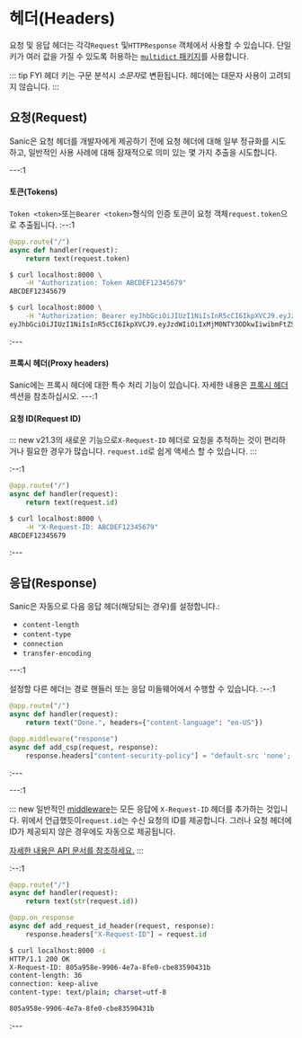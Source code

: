 # 헤더(Headers)

요청 및 응답 헤더는 각각`Request` 및`HTTPResponse` 객체에서 사용할 수 있습니다.
단일 키가 여러 값을 가질 수 있도록 허용하는 [`multidict` 패키지](https://multidict.readthedocs.io/en/stable/multidict.html#cimultidict)를 사용합니다.

::: tip FYI
헤더 키는 구문 분석시 *소문자*로 변환됩니다. 헤더에는 대문자 사용이 고려되지 않습니다.
:::

## 요청(Request)

Sanic은 요청 헤더를 개발자에게 제공하기 전에 요청 헤더에 대해 일부 정규화를 시도하고, 일반적인 사용 사례에 대해 잠재적으로 의미 있는 몇 가지 추출을 시도합니다.

---:1

#### 토큰(Tokens)

`Token <token>`또는`Bearer <token>`형식의 인증 토큰이 요청 객체`request.token`으로 추출됩니다.
:--:1

```python
@app.route("/")
async def handler(request):
    return text(request.token)
```

```bash
$ curl localhost:8000 \
    -H "Authorization: Token ABCDEF12345679"
ABCDEF12345679
```

```bash
$ curl localhost:8000 \
    -H "Authorization: Bearer eyJhbGciOiJIUzI1NiIsInR5cCI6IkpXVCJ9.eyJzdWIiOiIxMjM0NTY3ODkwIiwibmFtZSI6IkpvaG4gRG9lIiwiaWF0IjoxNTE2MjM5MDIyfQ.SflKxwRJSMeKKF2QT4fwpMeJf36POk6yJV_adQssw5c"
eyJhbGciOiJIUzI1NiIsInR5cCI6IkpXVCJ9.eyJzdWIiOiIxMjM0NTY3ODkwIiwibmFtZSI6IkpvaG4gRG9lIiwiaWF0IjoxNTE2MjM5MDIyfQ.SflKxwRJSMeKKF2QT4fwpMeJf36POk6yJV_adQssw5c
```

:---

#### 프록시 헤더(Proxy headers)

Sanic에는 프록시 헤더에 대한 특수 처리 기능이 있습니다. 자세한 내용은 [프록시 헤더](/guide/advanced/proxy-headers.md) 섹션을 참조하십시오.
---:1

#### 요청 ID(Request ID)

::: new
v21.3의 새로운 기능으로`X-Request-ID` 헤더로 요청을 추적하는 것이 편리하거나 필요한 경우가 많습니다. `request.id`로 쉽게 액세스 할 수 있습니다.
:::

:--:1

```python
@app.route("/")
async def handler(request):
    return text(request.id)
```

```bash
$ curl localhost:8000 \
    -H "X-Request-ID: ABCDEF12345679"
ABCDEF12345679
```

:---

## 응답(Response)

Sanic은 자동으로 다음 응답 헤더(해당되는 경우)를 설정합니다.:

- `content-length`
- `content-type`
- `connection`
- `transfer-encoding`

---:1

설정할 다른 헤더는 경로 핸들러 또는 응답 미들웨어에서 수행할 수 있습니다.
:--:1

```python
@app.route("/")
async def handler(request):
    return text("Done.", headers={"content-language": "en-US"})

@app.middleware("response")
async def add_csp(request, response):
    response.headers["content-security-policy"] = "default-src 'none'; script-src 'self'; connect-src 'self'; img-src 'self'; style-src 'self';base-uri 'self';form-action 'self'"
```

:---

---:1

::: new
일반적인 [middleware](middleware.md)는 모든 응답에 `X-Request-ID` 헤더를 추가하는 것입니다. 위에서 언급했듯이`request.id`는 수신 요청의 ID를 제공합니다. 그러나 요청 헤더에 ID가 제공되지 않은 경우에도 자동으로 제공됩니다.

[자세한 내용은 API 문서를 참조하세요.](https://sanic.readthedocs.io/en/latest/sanic/api_reference.html#sanic.request.Request.id)
:::

:--:1

```python
@app.route("/")
async def handler(request):
    return text(str(request.id))

@app.on_response
async def add_request_id_header(request, response):
    response.headers["X-Request-ID"] = request.id
```

```bash
$ curl localhost:8000 -i
HTTP/1.1 200 OK
X-Request-ID: 805a958e-9906-4e7a-8fe0-cbe83590431b
content-length: 36
connection: keep-alive
content-type: text/plain; charset=utf-8

805a958e-9906-4e7a-8fe0-cbe83590431b
```

:---
